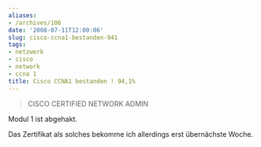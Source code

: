 ```yaml
---
aliases:
- /archives/106
date: '2008-07-11T12:00:06'
slug: cisco-ccna1-bestanden-941
tags:
- netzwerk
- cisco
- network
- ccna 1
title: Cisco CCNA1 bestanden ! 94,1%
---
```


> CISCO CERTIFIED NETWORK ADMIN

Modul 1 ist abgehakt.

Das Zertifikat als solches bekomme ich allerdings erst übernächste Woche.